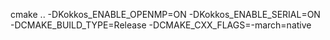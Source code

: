 
cmake .. -DKokkos_ENABLE_OPENMP=ON -DKokkos_ENABLE_SERIAL=ON -DCMAKE_BUILD_TYPE=Release -DCMAKE_CXX_FLAGS=-march=native

